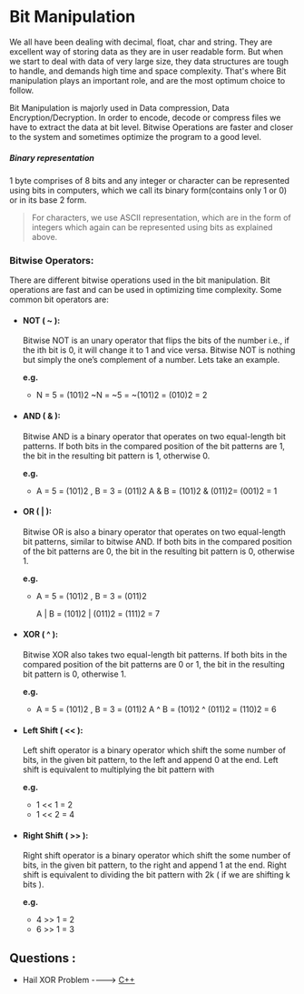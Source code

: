  # Bit Manipulation

We all have been dealing with decimal, float, char and string. They are excellent way of storing data as they are in user readable form. But when we start to deal with data of very large size, they data structures are tough to handle, and demands high time and space complexity. That's where Bit manipulation plays an important role, and are the most optimum choice to follow.

Bit Manipulation is majorly used in Data compression, Data Encryption/Decryption. In order to encode, decode or compress files we have to extract the data at bit level. Bitwise Operations are faster and closer to the system and sometimes optimize the program to a good level.

<h5> Binary representation </h5> 1 byte comprises of 8 bits and any integer or character can be represented using bits in computers, which we call its binary form(contains only 1 or 0) or in its base 2 form.

> For characters, we use ASCII representation, which are in the form of integers which again can be represented using bits as explained above.

### Bitwise Operators:

There are different bitwise operations used in the bit manipulation. Bit operations are fast and can be used in optimizing time complexity. Some common bit operators are:

- <h4> NOT ( ~ ):</h5> Bitwise NOT is an unary operator that flips the bits of the number i.e., if the ith bit is 0, it will change it to 1 and vice versa. Bitwise NOT is nothing but simply the one’s complement of a number. Lets take an example.

    **e.g.**
    -   N = 5 = (101)2
        ~N = ~5 = ~(101)2 = (010)2 = 2

- <h4> AND ( & ):</h5> Bitwise AND is a binary operator that operates on two equal-length bit patterns. If both bits in the compared position of the bit patterns are 1, the bit in the resulting bit pattern is 1, otherwise 0.
    
    **e.g.**
    -   A = 5 = (101)2 , B = 3 = (011)2 
        A & B = (101)2 & (011)2= (001)2 = 1

- <h4> OR ( | ): </h5> Bitwise OR is also a binary operator that operates on two equal-length bit patterns, similar to bitwise AND. If both bits in the compared position of the bit patterns are 0, the bit in the resulting bit pattern is 0, otherwise 1.

    **e.g.**
    -   A = 5 = (101)2 , B = 3 = (011)2

        A | B = (101)2 | (011)2 = (111)2 = 7

- <h4> XOR ( ^ ):</h4> Bitwise XOR also takes two equal-length bit patterns. If both bits in the compared position of the bit patterns are 0 or 1, the bit in the resulting bit pattern is 0, otherwise 1.

    **e.g.**
    -   A = 5 = (101)2 , B = 3 = (011)2
        A ^ B = (101)2 ^ (011)2 = (110)2 = 6

- <h4>Left Shift ( << ):</h4> Left shift operator is a binary operator which shift the some number of bits, in the given bit pattern, to the left and append 0 at the end. Left shift is equivalent to multiplying the bit pattern with
    
    **e.g.**
    -   1 << 1 = 2
    -   1 << 2 = 4


- <h4>Right Shift ( >> ):</h4> Right shift operator is a binary operator which shift the some number of bits, in the given bit pattern, to the right and append 1 at the end. Right shift is equivalent to dividing the bit pattern with 2k ( if we are shifting k bits ).

    **e.g.**
    - 4 >> 1 = 2
    - 6 >> 1 = 3


## Questions :
-   Hail XOR Problem ----> [C++](/Code/C++/HXOR.cpp)
